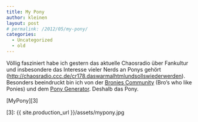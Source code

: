 ```yaml
---
title: My Pony
author: kleinen
layout: post
# permalink: /2012/05/my-pony/
categories:
  - Uncategorized
  - old
---
```

Völlig fasziniert habe ich gestern das aktuelle Chaosradio über Fankultur und insbesondere das Interesse vieler Nerds an Ponys gehört (<http://chaosradio.ccc.de/cr178.daswarmalhtmlundsollswiederwerden>). Besonders beeindruckt bin ich von der [Bronies Community][1] (Bro&#8217;s who like Ponies) und dem [Pony Generator][2]. Deshalb das Pony.

[MyPony][3]

 [1]: http://www.bronies.de/
 [2]: http://generalzoi.deviantart.com/art/Pony-Creator-Full-Version-254295904
 [3]: {{ site.production_url }}/assets/mypony.jpg
